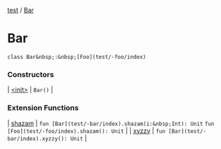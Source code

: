 [test](test/index) / [Bar](test/-bar/index)


# Bar

`class Bar&nbsp;:&nbsp;[Foo](test/-foo/index)`



### Constructors


| [&lt;init&gt;](test/-bar/-init-) | `Bar()` |


### Extension Functions


| [shazam](test/shazam) | `fun [Bar](test/-bar/index).shazam(i:&nbsp;Int): Unit`
`fun [Foo](test/-foo/index).shazam(): Unit` |
| [xyzzy](test/xyzzy) | `fun [Bar](test/-bar/index).xyzzy(): Unit` |

